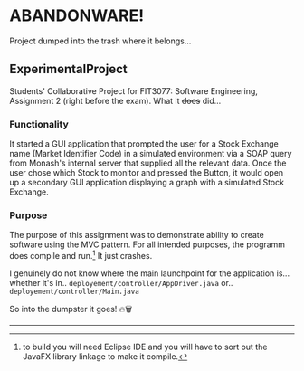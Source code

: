 # ABANDONWARE!
Project dumped into the trash where it belongs...

## ExperimentalProject
Students' Collaborative Project for FIT3077: Software Engineering, Assignment 2 (right before the exam).
What it ~~does~~ did...

### Functionality
It started a GUI application that prompted the user for a Stock Exchange name (Market Identifier Code) in a simulated environment
via a SOAP query from Monash's internal server that supplied all the relevant data.
Once the user chose which Stock to monitor and pressed the Button, it would open up a secondary GUI application displaying a graph with a simulated Stock Exchange.

### Purpose
The purpose of this assignment was to demonstrate ability to create software using the MVC pattern. 
For all intended purposes, the programm does compile and run.[^1] It just crashes.

I genuinely do not know where the main launchpoint for the application is...
whether it's in..   `deployement/controller/AppDriver.java`
or..                `deployement/controller/Main.java`

So into the dumpster it goes! 🔥🗑️



---

[^1]: to build you will need Eclipse IDE and you will have to sort out the JavaFX library linkage to make it compile.
